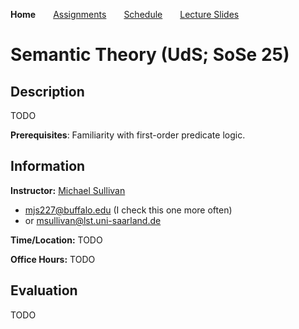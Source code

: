 **Home**&emsp;&emsp;[Assignments](https://mjs227.github.io/courses/semantic-theory-25/assignments/)&emsp;&emsp;[Schedule](https://mjs227.github.io/courses/semantic-theory-25/schedule/)&emsp;&emsp;[Lecture Slides](https://mjs227.github.io/courses/semantic-theory-25/lecture-slides/)
# Semantic Theory (UdS; SoSe 25)

## Description

TODO

**Prerequisites**: Familiarity with first-order predicate logic.

## Information

**Instructor:** [Michael Sullivan](https://www.acsu.buffalo.edu/~mjs227/)
- mjs227@buffalo.edu (I check this one more often)
- or msullivan@lst.uni-saarland.de

**Time/Location:** TODO

**Office Hours:** TODO

## Evaluation

TODO
